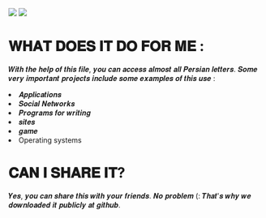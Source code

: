   <img src="https://img.shields.io/badge/data-database--farsi-o"/> <img src = "https://img.shields.io/badge/English-word%20english-9cf"/>

# 𝐖𝐇𝐀𝐓 𝐃𝐎𝐄𝐒 𝐈𝐓 𝐃𝐎 𝐅𝐎𝐑 𝐌𝐄 : 
𝑾𝒊𝒕𝒉 𝒕𝒉𝒆 𝒉𝒆𝒍𝒑 𝒐𝒇 𝒕𝒉𝒊𝒔 𝒇𝒊𝒍𝒆, 𝒚𝒐𝒖 𝒄𝒂𝒏 𝒂𝒄𝒄𝒆𝒔𝒔 𝒂𝒍𝒎𝒐𝒔𝒕 𝒂𝒍𝒍 𝑷𝒆𝒓𝒔𝒊𝒂𝒏 𝒍𝒆𝒕𝒕𝒆𝒓𝒔. 𝑺𝒐𝒎𝒆 𝒗𝒆𝒓𝒚 𝒊𝒎𝒑𝒐𝒓𝒕𝒂𝒏𝒕 𝒑𝒓𝒐𝒋𝒆𝒄𝒕𝒔 𝒊𝒏𝒄𝒍𝒖𝒅𝒆 𝒔𝒐𝒎𝒆 𝒆𝒙𝒂𝒎𝒑𝒍𝒆𝒔 𝒐𝒇 𝒕𝒉𝒊𝒔 𝒖𝒔𝒆 :
<li> 
  𝑨𝒑𝒑𝒍𝒊𝒄𝒂𝒕𝒊𝒐𝒏𝒔
</li> 
<li> 
  𝑺𝒐𝒄𝒊𝒂𝒍 𝑵𝒆𝒕𝒘𝒐𝒓𝒌𝒔
</li> 
<li> 
  𝑷𝒓𝒐𝒈𝒓𝒂𝒎𝒔 𝒇𝒐𝒓 𝒘𝒓𝒊𝒕𝒊𝒏𝒈
</li> 
<li> 
  𝒔𝒊𝒕𝒆𝒔
</li> 
<li> 𝒈𝒂𝒎𝒆  
<li> Operating systems  

# 𝐂𝐀𝐍 𝐈 𝐒𝐇𝐀𝐑𝐄 𝐈𝐓?  
𝒀𝒆𝒔, 𝒚𝒐𝒖 𝒄𝒂𝒏 𝒔𝒉𝒂𝒓𝒆 𝒕𝒉𝒊𝒔 𝒘𝒊𝒕𝒉 𝒚𝒐𝒖𝒓 𝒇𝒓𝒊𝒆𝒏𝒅𝒔. 𝑵𝒐 𝒑𝒓𝒐𝒃𝒍𝒆𝒎 (: 𝑻𝒉𝒂𝒕'𝒔 𝒘𝒉𝒚 𝒘𝒆 𝒅𝒐𝒘𝒏𝒍𝒐𝒂𝒅𝒆𝒅 𝒊𝒕 𝒑𝒖𝒃𝒍𝒊𝒄𝒍𝒚 𝒂𝒕 𝒈𝒊𝒕𝒉𝒖𝒃.
